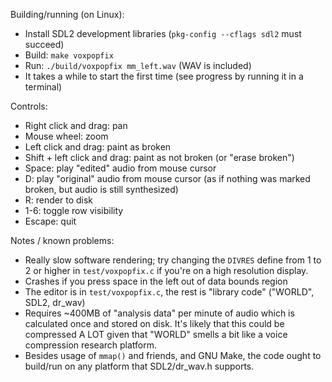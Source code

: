 Building/running (on Linux):
 - Install SDL2 development libraries (`pkg-config --cflags sdl2` must succeed)
 - Build: `make voxpopfix`
 - Run: `./build/voxpopfix mm_left.wav` (WAV is included)
 - It takes a while to start the first time (see progress by running it in a terminal)

Controls:
 - Right click and drag: pan
 - Mouse wheel: zoom
 - Left click and drag: paint as broken
 - Shift + left click and drag: paint as not broken (or "erase broken")
 - Space: play "edited" audio from mouse cursor
 - D: play "original" audio from mouse cursor (as if nothing was marked broken, but audio is still synthesized)
 - R: render to disk
 - 1-6: toggle row visibility
 - Escape: quit

Notes / known problems:
 - Really slow software rendering; try changing the `DIVRES` define from 1 to 2 or higher in `test/voxpopfix.c` if you're on a high resolution display.
 - Crashes if you press space in the left out of data bounds region
 - The editor is in `test/voxpopfix.c`, the rest is "library code" ("WORLD", SDL2, dr_wav)
 - Requires ~400MB of "analysis data" per minute of audio which is calculated once and stored on disk. It's likely that this could be compressed A LOT given that "WORLD" smells a bit like a voice compression research platform.
 - Besides usage of `mmap()` and friends, and GNU Make, the code ought to build/run on any platform that SDL2/dr_wav.h supports.
